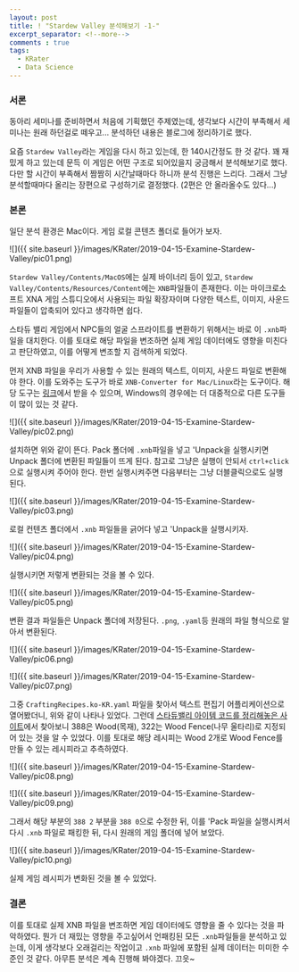 ```yaml
---
layout: post
title: ! "Stardew Valley 분석해보기 -1-"
excerpt_separator: <!--more-->
comments : true
tags:
  - KRater
  - Data Science
---
```


### 서론

동아리 세미나를 준비하면서 처음에 기획했던 주제였는데, 생각보다 시간이 부족해서 세미나는 원래 하던걸로 떼우고... 분석하던 내용은 블로그에 정리하기로 했다.

<!--more-->

요즘 `Stardew Valley`라는 게임을 다시 하고 있는데, 한 140시간정도 한 것 같다. 꽤 재밌게 하고 있는데 문득 이 게임은 어떤 구조로 되어있을지 궁금해서 분석해보기로 했다. 다만 할 시간이 부족해서 짬짬히 시간날때마다 하니까 분석 진행은 느리다. 그래서 그냥 분석할때마다 올리는 장편으로 구성하기로 결정했다. (2편은 안 올라올수도 있다...)

### 본론

일단 분석 환경은 Mac이다. 게임 로컬 콘텐츠 폴더로 들어가 보자.

![]({{ site.baseurl }}/images/KRater/2019-04-15-Examine-Stardew-Valley/pic01.png)

`Stardew Valley/Contents/MacOS`에는 실제 바이너리 등이 있고, `Stardew Valley/Contents/Resources/Content`에는 `XNB`파일들이 존재한다. 이는 마이크로소프트 XNA 게임 스튜디오에서 사용되는 파일 확장자이며 다양한 텍스트, 이미지, 사운드 파일들이 압축되어 있다고 생각하면 쉽다.

스타듀 밸리 게임에서 NPC들의 얼굴 스프라이트를 변환하기 위해서는 바로 이 `.xnb`파일을 대치한다. 이를 토대로 해당 파일을 변조하면 실제 게임 데이터에도 영향을 미친다고 판단하였고, 이를 어떻게 변조할 지 검색하게 되었다.

먼저 XNB 파일을 우리가 사용할 수 있는 원래의 텍스트, 이미지, 사운드 파일로 변환해야 한다. 이를 도와주는 도구가 바로 `XNB-Converter for Mac/Linux`라는 도구이다. 해당 도구는 [링크](https://community.playstarbound.com/threads/xnb-convert-for-mac-linux.140272/)에서 받을 수 있으며, Windows의 경우에는 더 대중적으로 다른 도구들이 많이 있는 것 같다.

![]({{ site.baseurl }}/images/KRater/2019-04-15-Examine-Stardew-Valley/pic02.png)

설치하면 위와 같이 뜬다. Pack 폴더에 `.xnb`파일을 넣고 'Unpack을 실행시키면 Unpack 폴더에 변환된 파일들이 뜨게 된다. 참고로 그냥은 실행이 안되서 `ctrl+click` 으로 실행시켜 주어야 한다. 한번 실행시켜주면 다음부터는 그냥 더블클릭으로도 실행 된다.

![]({{ site.baseurl }}/images/KRater/2019-04-15-Examine-Stardew-Valley/pic03.png)

로컬 컨텐츠 폴더에서 `.xnb` 파일들을 긁어다 넣고 'Unpack을 실행시키자.

![]({{ site.baseurl }}/images/KRater/2019-04-15-Examine-Stardew-Valley/pic04.png)

실행시키면 저렇게 변환되는 것을 볼 수 있다.

![]({{ site.baseurl }}/images/KRater/2019-04-15-Examine-Stardew-Valley/pic05.png)

변환 결과 파일들은 Unpack 폴더에 저장된다. `.png`, `.yaml`등 원래의 파일 형식으로 알아서 변환된다.

![]({{ site.baseurl }}/images/KRater/2019-04-15-Examine-Stardew-Valley/pic06.png)

![]({{ site.baseurl }}/images/KRater/2019-04-15-Examine-Stardew-Valley/pic07.png)

그중 `CraftingRecipes.ko-KR.yaml` 파일을 찾아서 텍스트 편집기 어플리케이션으로 열어봤더니, 위와 같이 나타나 있었다. 그런데 [스타듀밸리 아이템 코드를 정리해놓은 사이트](https://www.ign.com/wikis/stardew-valley/Item_Codes_for_Spawning_Cheat)에서 찾아보니 388은 Wood(목재), 322는 Wood Fence(나무 울타리)로 지정되어 있는 것을 알 수 있었다. 이를 토대로 해당 레시피는 Wood 2개로 Wood Fence를 만들 수 있는 레시피라고 추측하였다.

![]({{ site.baseurl }}/images/KRater/2019-04-15-Examine-Stardew-Valley/pic08.png)

![]({{ site.baseurl }}/images/KRater/2019-04-15-Examine-Stardew-Valley/pic09.png)

그래서 해당 부분의 `388 2` 부분을 `388 0`으로 수정한 뒤, 이를 'Pack 파일을 실행시켜서 다시 `.xnb` 파일로 패킹한 뒤, 다시 원래의 게임 폴더에 넣어 보았다.

![]({{ site.baseurl }}/images/KRater/2019-04-15-Examine-Stardew-Valley/pic10.png)

실제 게임 레시피가 변화된 것을 볼 수 있었다.

### 결론

이를 토대로 실제 XNB 파일을 변조하면 게임 데이터에도 영향을 줄 수 있다는 것을 파악하였다. 뭔가 더 재밌는 영향을 주고싶어서 언패킹된 모든 `.xnb`파일들을 분석하고 있는데, 이게 생각보다 오래걸리는 작업이고 `.xnb` 파일에 포함된 실제 데이터는 미미한 수준인 것 같다. 아무튼 분석은 계속 진행해 봐야겠다. 끄읏~

